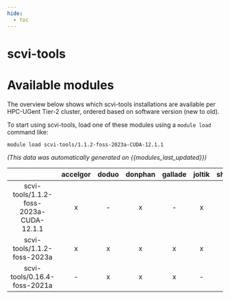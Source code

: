 ```yaml
---
hide:
  - toc
---
```


scvi-tools
==========

# Available modules


The overview below shows which scvi-tools installations are available per HPC-UGent Tier-2 cluster, ordered based on software version (new to old).

To start using scvi-tools, load one of these modules using a `module load` command like:

```shell
module load scvi-tools/1.1.2-foss-2023a-CUDA-12.1.1
```

*(This data was automatically generated on {{modules_last_updated}})*  

| |accelgor|doduo|donphan|gallade|joltik|shinx|
| :---: | :---: | :---: | :---: | :---: | :---: | :---: |
|scvi-tools/1.1.2-foss-2023a-CUDA-12.1.1|x|-|x|-|x|-|
|scvi-tools/1.1.2-foss-2023a|x|x|x|x|x|x|
|scvi-tools/0.16.4-foss-2021a|-|x|x|x|-|-|
